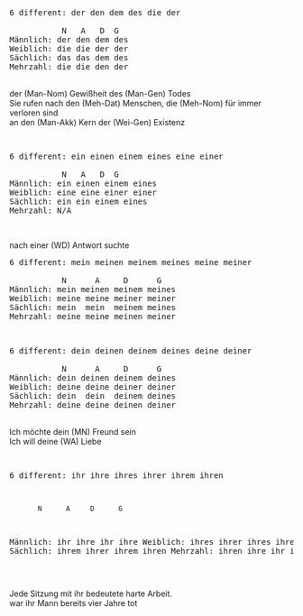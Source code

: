 <pre>
6 different: der den dem des die der

           N   A   D  G
Männlich: der den dem des 
Weiblich: die die der der
Sächlich: das das dem des
Mehrzahl: die die den der
</pre>
<br />
der (Man-Nom) Gewißheit des (Man-Gen) Todes  
<br />
Sie rufen nach den (Meh-Dat) Menschen, die (Meh-Nom) für immer verloren sind 
<br />
an den (Man-Akk) Kern der (Wei-Gen) Existenz 
<br />

<pre>
<p/>
6 different: ein einen einem eines eine einer

           N   A   D  G
Männlich: ein einen einem eines 
Weiblich: eine eine einer einer
Sächlich: ein ein einem eines
Mehrzahl: N/A
</pre>
<br />
nach einer (WD) Antwort suchte
<br />



<pre>
6 different: mein meinen meinem meines meine meiner

           N      A     D      G
Männlich: mein meinen meinem meines
Weiblich: meine meine meiner meiner
Sächlich: mein  mein  meinem meines
Mehrzahl: meine meine meinen meiner
</pre>
<br />



<pre>
6 different: dein deinen deinem deines deine deiner

           N      A     D      G
Männlich: dein deinen deinem deines
Weiblich: deine deine deiner deiner
Sächlich: dein  dein  deinem deines
Mehrzahl: deine deine deinen deiner
</pre>
<br />
Ich möchte dein (MN) Freund sein  
<br />
Ich will deine (WA) Liebe 
<p/>
<pre>

6 different: ihr ihre ihres ihrer ihrem ihren

           N      A     D      G
Männlich: ihr   ihre  ihr   ihre
Weiblich: ihres ihrer ihres ihrer
Sächlich: ihrem ihrer ihrem ihren
Mehrzahl: ihren ihre  ihr   ihre
</pre>
<br />

Jede Sitzung mit ihr bedeutete harte Arbeit. 
<br />
war ihr Mann bereits vier Jahre tot

<br />



